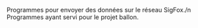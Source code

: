 Programmes pour envoyer des données sur le réseau SigFox./n
Programmes ayant servi pour le projet ballon.
